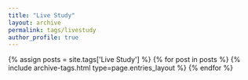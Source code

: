 ```yaml
---
title: "Live Study"
layout: archive
permalink: tags/livestudy
author_profile: true
---
```



{% assign posts = site.tags['Live Study'] %}
{% for post in posts %} {% include archive-tags.html type=page.entries_layout %} {% endfor %}